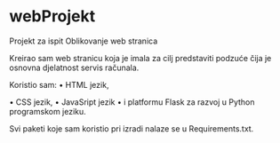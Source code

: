 # webProjekt
Projekt za ispit Oblikovanje web stranica

Kreirao sam web stranicu koja je imala za cilj predstaviti podzuće čija je osnovna djelatnost servis računala. 

Koristio sam: 
•	HTML jezik,

•	CSS jezik,
•	JavaSript jezik 
•	i  platformu Flask za razvoj u Python programskom jeziku.

Svi paketi koje sam koristio pri izradi nalaze se u Requirements.txt.

